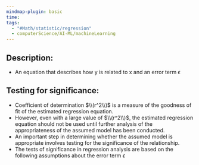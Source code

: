 ```yaml
---
mindmap-plugin: basic
time: 
tags:
  - "#Math/statistic/regression"
  - computerScience/AI-ML/machineLearning
---
```

## Description:
- An equation that describes how y is related to x and an error term ϵ

## Testing for significance:
- Coefficient of determination $\\(r^2\\)$ is a measure of the goodness of fit of the estimated regression equation.
- However, even with a large value of $\\(r^2\\)$, the estimated regression equation should not be used until further analysis of the appropriateness of the assumed model has been conducted.
- An important step in determining whether the assumed model is appropriate involves testing for the significance of the relationship.
- The tests of significance in regression analysis are based on the following assumptions about the error term $ϵ$